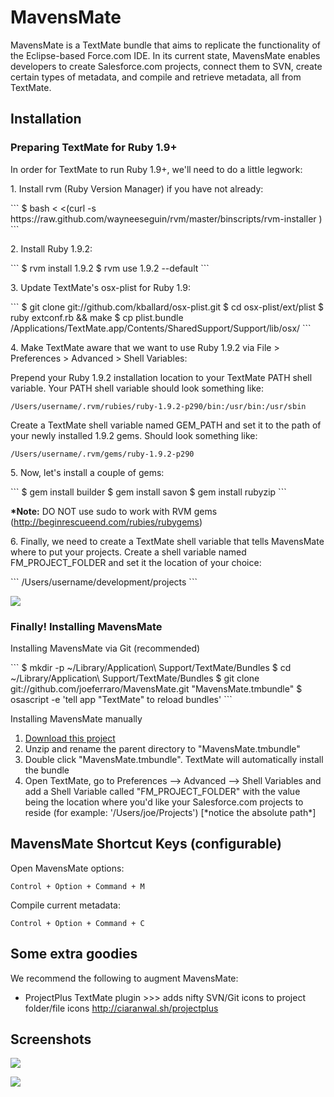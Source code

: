 <h1>MavensMate</h1>
MavensMate is a TextMate bundle that aims to replicate the functionality of the Eclipse-based Force.com IDE. In its current state, MavensMate enables developers to create Salesforce.com projects, connect them to SVN, create certain types of metadata, and compile and retrieve metadata, all from TextMate.

<P>
<h2>Installation</h2>
<h3>Preparing TextMate for Ruby 1.9+</h3>

<p>In order for TextMate to run Ruby 1.9+, we'll need to do a little legwork:</p>  

<p>1. Install rvm (Ruby Version Manager) if you have not already:</p>
```
$ bash < <(curl -s https://raw.github.com/wayneeseguin/rvm/master/binscripts/rvm-installer )
```

<p>2. Install Ruby 1.9.2:</p>
```
$ rvm install 1.9.2
$ rvm use 1.9.2 --default 
```

<p>3. Update TextMate's osx-plist for Ruby 1.9:</p>
```
$ git clone git://github.com/kballard/osx-plist.git
$ cd osx-plist/ext/plist
$ ruby extconf.rb && make
$ cp plist.bundle /Applications/TextMate.app/Contents/SharedSupport/Support/lib/osx/
```

<p>4. Make TextMate aware that we want to use Ruby 1.9.2 via File &gt; Preferences &gt; Advanced &gt; Shell Variables:</p>

<p>Prepend your Ruby 1.9.2 installation location to your TextMate PATH shell variable. Your PATH shell variable should look something like:</p>

	/Users/username/.rvm/rubies/ruby-1.9.2-p290/bin:/usr/bin:/usr/sbin

<p>Create a TextMate shell variable named GEM_PATH and set it to the path of your newly installed 1.9.2 gems. Should look something like:</p>

	/Users/username/.rvm/gems/ruby-1.9.2-p290


<p>5. Now, let's install a couple of gems:</p>
```
$ gem install builder
$ gem install savon
$ gem install rubyzip
```
<p><b>*Note:</b> DO NOT use sudo to work with RVM gems (<a href="http://beginrescueend.com/rubies/rubygems">http://beginrescueend.com/rubies/rubygems</a>)</p>

<p>6. Finally, we need to create a TextMate shell variable that tells MavensMate where to put your projects. Create a shell variable named FM_PROJECT_FOLDER and set it the location of your choice:</p>
```
/Users/username/development/projects
```

<P><img src="http://wearemavens.com/images/mm/path.png"/></P>

<h3>Finally! Installing MavensMate</h3>
<p>Installing MavensMate via Git (recommended)</p>
```
$ mkdir -p ~/Library/Application\ Support/TextMate/Bundles
$ cd ~/Library/Application\ Support/TextMate/Bundles
$ git clone git://github.com/joeferraro/MavensMate.git "MavensMate.tmbundle"
$ osascript -e 'tell app "TextMate" to reload bundles'
```

<p>Installing MavensMate manually</p>
<OL>
	<LI><A HREF="https://github.com/joeferraro/MavensMate/tarball/master">Download this project</A>
	<LI>Unzip and rename the parent directory to "MavensMate.tmbundle"
	<LI>Double click "MavensMate.tmbundle". TextMate will automatically install the bundle
	<LI>Open TextMate, go to Preferences --> Advanced --> Shell Variables and add a Shell Variable called "FM_PROJECT_FOLDER" with the value being the location where you'd like your Salesforce.com projects to reside (for example: '/Users/joe/Projects') [*notice the absolute path*] 
</OL>

</P> 

<P>
<h2>MavensMate Shortcut Keys (configurable)</h2>
<P>Open MavensMate options:</P>

	Control + Option + Command + M

<P>Compile current metadata:</P>

	Control + Option + Command + C

</P>

<P>
<h2>Some extra goodies</h2>
<P>We recommend the following to augment MavensMate:</P>
<UL>
	<LI>ProjectPlus TextMate plugin >>> adds nifty SVN/Git icons to project folder/file icons
	<A HREF="http://ciaranwal.sh/projectplus">http://ciaranwal.sh/projectplus</A>
</UL>
</P>

<P>
<h2>Screenshots</h2>
<P><img src="http://wearemavens.com/images/mm/project.png"/></P>
<P><img src="http://wearemavens.com/images/mm/options.png"/></P>
</p>
